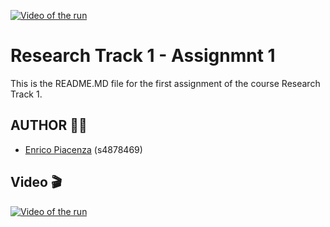 [![Video of the run](https://img.youtube.com/vi/KSw2tHTPgws/hqdefault.jpg)](https://youtu.be/KSw2tHTPgws)

# Research Track 1 - Assignmnt 1
This is the README.MD file for the first assignment of the course Research Track 1.

## AUTHOR 👨‍💻
* [Enrico Piacenza](https://github.com/EnricoPiacenza) (s4878469)

## Video 🎬

[![Video of the run](https://img.youtube.com/vi/KSw2tHTPgws/hqdefault.jpg)](https://youtu.be/KSw2tHTPgws)
